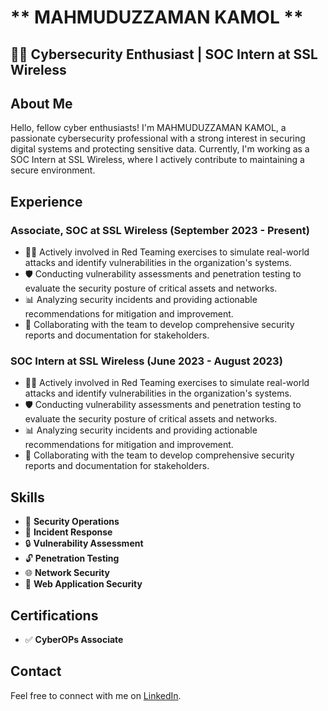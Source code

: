 # ** MAHMUDUZZAMAN KAMOL **
## 👨‍💻 Cybersecurity Enthusiast | SOC Intern at SSL Wireless

## About Me

Hello, fellow cyber enthusiasts! I'm MAHMUDUZZAMAN KAMOL, a passionate cybersecurity professional with a strong interest in securing digital systems and protecting sensitive data. Currently, I'm working as a SOC Intern at SSL Wireless, where I actively contribute to maintaining a secure environment.

## Experience

### Associate, SOC at SSL Wireless (September 2023 - Present)

- 🕵️‍♂️ Actively involved in Red Teaming exercises to simulate real-world attacks and identify vulnerabilities in the organization's systems.
- 🛡️ Conducting vulnerability assessments and penetration testing to evaluate the security posture of critical assets and networks.
- 📊 Analyzing security incidents and providing actionable recommendations for mitigation and improvement.
- 📝 Collaborating with the team to develop comprehensive security reports and documentation for stakeholders.
  
### SOC Intern at SSL Wireless (June 2023 - August 2023)

- 🕵️‍♂️ Actively involved in Red Teaming exercises to simulate real-world attacks and identify vulnerabilities in the organization's systems.
- 🛡️ Conducting vulnerability assessments and penetration testing to evaluate the security posture of critical assets and networks.
- 📊 Analyzing security incidents and providing actionable recommendations for mitigation and improvement.
- 📝 Collaborating with the team to develop comprehensive security reports and documentation for stakeholders.

## Skills

- 💂 **Security Operations**
- 🚨 **Incident Response**
- 🔒 **Vulnerability Assessment**
- 🔓 **Penetration Testing**
- 🌐 **Network Security**
- 🔐 **Web Application Security**

## Certifications

- ✅ **CyberOPs Associate**

## Contact

Feel free to connect with me on [LinkedIn](https://www.linkedin.com/in/mahmud0x/).
